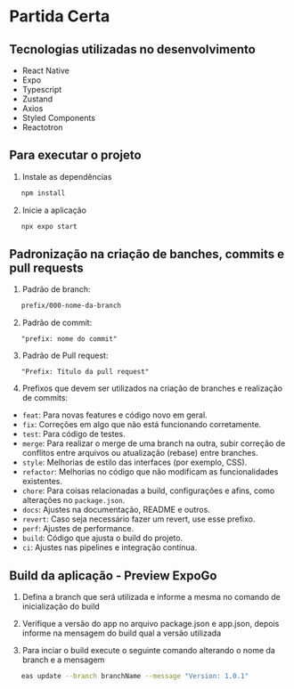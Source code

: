 # Partida Certa

## Tecnologias utilizadas no desenvolvimento

- React Native
- Expo
- Typescript
- Zustand
- Axios
- Styled Components
- Reactotron

## Para executar o projeto

1. Instale as dependências

```bash
   npm install
```

2. Inicie a aplicação

```bash
   npx expo start
```

## Padronização na criação de banches, commits e pull requests

1. Padrão de branch:

```bash
   prefix/000-nome-da-branch
```

2. Padrão de commit:

```
   "prefix: nome do commit"
```

3. Padrão de Pull request:

```
   "Prefix: Título da pull request"
```

4. Prefixos que devem ser utilizados na criação de branches e realização de commits:

- `feat`: Para novas features e código novo em geral.
- `fix`: Correções em algo que não está funcionando corretamente.
- `test`: Para código de testes.
- `merge`: Para realizar o merge de uma branch na outra, subir correção de conflitos entre arquivos ou atualização (rebase) entre branches.
- `style`: Melhorias de estilo das interfaces (por exemplo, CSS).
- `refactor`: Melhorias no código que não modificam as funcionalidades existentes.
- `chore`: Para coisas relacionadas a build, configurações e afins, como alterações no `package.json`.
- `docs`: Ajustes na documentação, README e outros.
- `revert`: Caso seja necessário fazer um revert, use esse prefixo.
- `perf`: Ajustes de performance.
- `build`: Código que ajusta o build do projeto.
- `ci`: Ajustes nas pipelines e integração contínua.

## Build da aplicação - Preview ExpoGo

1. Defina a branch que será utilizada e informe a mesma no comando de inicialização do build

2. Verifique a versão do app no arquivo package.json e app.json, depois informe na mensagem do build qual a versão utilizada

3. Para inciar o build execute o seguinte comando alterando o nome da branch e a mensagem

```bash
   eas update --branch branchName --message "Version: 1.0.1"
```
